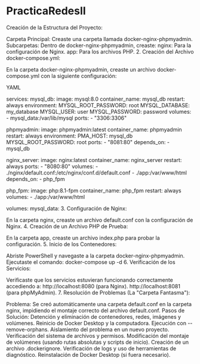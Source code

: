 # PracticaRedesII

Creación de la Estructura del Proyecto:

Carpeta Principal: Creaste una carpeta llamada docker-nginx-phpmyadmin.
Subcarpetas: Dentro de docker-nginx-phpmyadmin, creaste:
nginx: Para la configuración de Nginx.
app: Para los archivos PHP.
2. Creación del Archivo docker-compose.yml:

En la carpeta docker-nginx-phpmyadmin, creaste un archivo docker-compose.yml con la siguiente configuración:

YAML

services:
  mysql_db:
    image: mysql:8.0
    container_name: mysql_db
    restart: always
    environment:
      MYSQL_ROOT_PASSWORD: root
      MYSQL_DATABASE: my_database
      MYSQL_USER: user
      MYSQL_PASSWORD: password
    volumes:
      - mysql_data:/var/lib/mysql
    ports:
      - "3306:3306"

  phpmyadmin:
    image: phpmyadmin:latest
    container_name: phpmyadmin
    restart: always
    environment:
      PMA_HOST: mysql_db
      MYSQL_ROOT_PASSWORD: root
    ports:
      - "8081:80"
    depends_on:
      - mysql_db

  nginx_server:
    image: nginx:latest
    container_name: nginx_server
    restart: always
    ports:
      - "8080:80"
    volumes:
      - ./nginx/default.conf:/etc/nginx/conf.d/default.conf
      - ./app:/var/www/html
    depends_on:
      - php_fpm

  php_fpm:
    image: php:8.1-fpm
    container_name: php_fpm
    restart: always
    volumes:
      - ./app:/var/www/html

volumes:
  mysql_data:
3. Configuración de Nginx:

En la carpeta nginx, creaste un archivo default.conf con la configuración de Nginx.
4. Creación de un Archivo PHP de Prueba:

En la carpeta app, creaste un archivo index.php para probar la configuración.
5. Inicio de los Contenedores:

Abriste PowerShell y navegaste a la carpeta docker-nginx-phpmyadmin.
Ejecutaste el comando: docker-compose up -d
6. Verificación de los Servicios:

Verificaste que los servicios estuvieran funcionando correctamente accediendo a:
http://localhost:8080 (para Nginx).
http://localhost:8081 (para phpMyAdmin).
7. Resolución de Problemas (La "Carpeta Fantasma"):

Problema: Se creó automáticamente una carpeta default.conf en la carpeta nginx, impidiendo el montaje correcto del archivo default.conf.
Pasos de Solución:
Detención y eliminación de contenedores, redes, imágenes y volúmenes.
Reinicio de Docker Desktop y la computadora.
Ejecución con --remove-orphans.
Aislamiento del problema en un nuevo proyecto.
Verificación del sistema de archivos y permisos.
Modificación del montaje de volúmenes (usando rutas absolutas y scripts de inicio).
Creación de un archivo .dockerignore.
Verificación de logs y uso de herramientas de diagnóstico.
Reinstalación de Docker Desktop (si fuera necesario).
